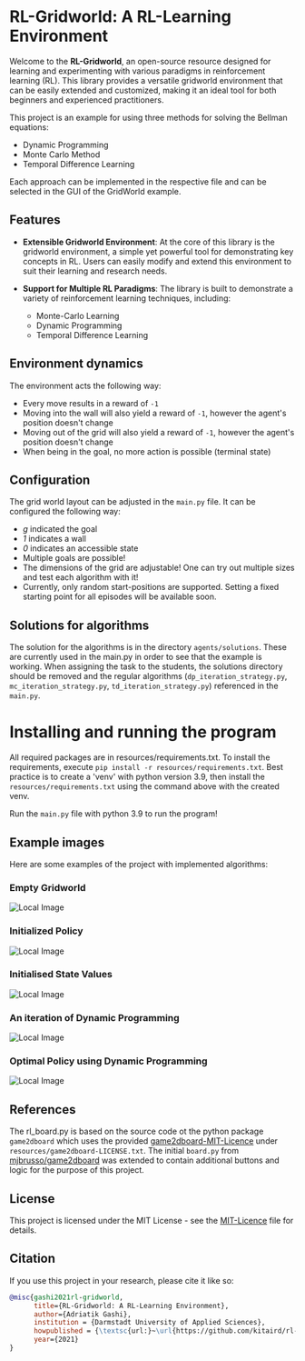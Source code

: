 # RL-Gridworld: A RL-Learning Environment

Welcome to the __RL-Gridworld__, an open-source resource designed for learning and experimenting with various paradigms in reinforcement learning (RL). 
This library provides a versatile gridworld environment that can be easily extended and customized, making it an ideal tool for both beginners and experienced practitioners.

This project is an example for using three methods for solving the Bellman equations:
* Dynamic Programming
* Monte Carlo Method
* Temporal Difference Learning

Each approach can be implemented in the respective file and can be selected in the GUI of the GridWorld example.

## Features
* __Extensible Gridworld Environment__: At the core of this library is the gridworld environment, a simple yet powerful tool for demonstrating key concepts in RL. 
Users can easily modify and extend this environment to suit their learning and research needs.
  
* __Support for Multiple RL Paradigms__: The library is built to demonstrate a variety of reinforcement learning techniques, including:
  * Monte-Carlo Learning
  * Dynamic Programming
  * Temporal Difference Learning

## Environment dynamics

The environment acts the following way:
* Every move results in a reward of `-1`
* Moving into the wall will also yield a reward of `-1`, however the agent's position doesn't change
* Moving out of the grid will also yield a reward of `-1`, however the agent's position doesn't change
* When being in the goal, no more action is possible (terminal state)

## Configuration

The grid world layout can be adjusted in the `main.py` file.
It can be configured the following way:
* _g_ indicated the goal
* _1_ indicates a wall
* _0_ indicates an accessible state
* Multiple goals are possible!
* The dimensions of the grid are adjustable! One can try out multiple sizes and test each algorithm with it!
* Currently, only random start-positions are supported. Setting a fixed starting point for all episodes will be available soon.

## Solutions for algorithms
The solution for the algorithms is in the directory `agents/solutions`. These are currently used in the main.py in order to see that the example is working.
When assigning the task to the students, the solutions directory should be removed and the regular algorithms (`dp_iteration_strategy.py`, `mc_iteration_strategy.py`, `td_iteration_strategy.py`) referenced in the `main.py`.

# Installing and running the program
All required packages are in resources/requirements.txt.
To install the requirements, execute `pip install -r resources/requirements.txt`.
Best practice is to create a 'venv' with python version 3.9, then install the `resources/requirements.txt` using the command above with the created venv.

Run the `main.py` file with python 3.9 to run the program!

## Example images
Here are some examples of the project with implemented algorithms:

### Empty Gridworld
![Local Image](example-images/Gridworld.png)

### Initialized Policy
![Local Image](example-images/Initialized_Policy.png)

### Initialised State Values
![Local Image](example-images/Initialized_State_Values.png)

### An iteration of Dynamic Programming
![Local Image](example-images/Iteration_DP.png)

### Optimal Policy using Dynamic Programming
![Local Image](example-images/Optimal_Policy_DP.png)

## References
The rl_board.py is based on the source code ot the python package `game2dboard` which uses the provided [game2dboard-MIT-Licence](https://github.com/kitaird/rl-gridworld/blob/develop/resources/game2dboard-LICENSE.txt) under `resources/game2dboard-LICENSE.txt`.
The initial `board.py` from [mjbrusso/game2dboard](https://github.com/mjbrusso/game2dboard) was extended to contain additional buttons and logic for the purpose of this project.

## License
This project is licensed under the MIT License - see the [MIT-Licence](https://github.com/kitaird/rl-gridworld/blob/develop/LICENSE.txt) file for details.

## Citation
If you use this project in your research, please cite it like so:
```bibtex
@misc{gashi2021rl-gridworld,
      title={RL-Gridworld: A RL-Learning Environment},
      author={Adriatik Gashi},
      institution = {Darmstadt University of Applied Sciences},
      howpublished = {\textsc{url:}~\url{https://github.com/kitaird/rl-gridworld}},
      year={2021}
}
```